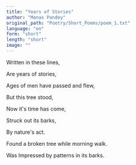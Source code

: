 ```yaml
---
title: "Years of Stories"
author: "Manas Pandey"
original_path: "Poetry/Short_Poems/poem_1.txt"
language: "en"
form: "short"
length: "short"
image: ""
---
```

Written in these lines,

Are years of stories,

Ages of men have passed and flew,

But this tree stood,

Now it's time has come,

Struck out its barks,

By nature's act.


Found a broken tree while morning walk.

Was Impressed by patterns in its barks.